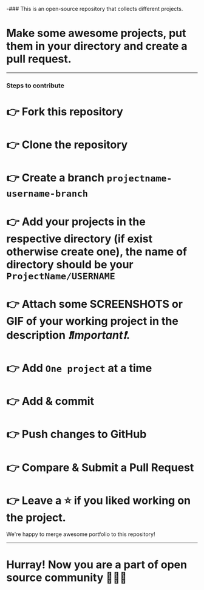 -### This is an open-source repository that collects different projects.

# Make some awesome projects, put them in your directory and create a pull request.

***

### Steps to contribute
# 👉 Fork this repository
# 👉 Clone the repository
# 👉 Create a branch ```projectname-username-branch```
# 👉 Add your projects in the respective directory (if exist otherwise create one), the name of directory should be your ```ProjectName/USERNAME```
# 👉 Attach some SCREENSHOTS or GIF of your working project in the description _❗Important❗_. 
# 👉 Add ```One project``` at a time
# 👉 Add & commit
# 👉 Push changes to GitHub
# 👉 Compare & Submit a Pull Request
# 👉 Leave a ⭐ if you liked working on the project.

We're happy to merge awesome portfolio to this repository!

***

# Hurray! Now you are a part of open source community 🚀🚀🚀
 
